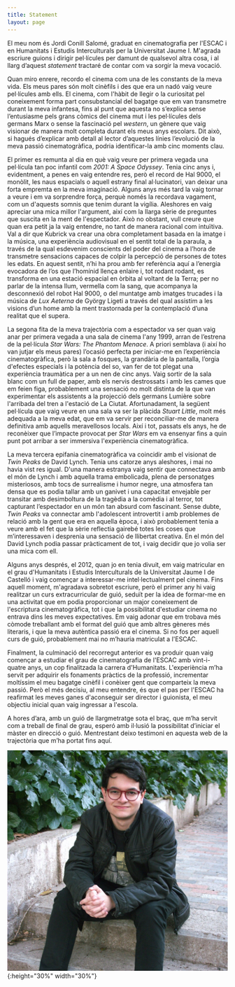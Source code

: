 ```yaml
---
title: Statement
layout: page
---
```


El meu nom és Jordi Conill Salomé, graduat en cinematografia per l'ESCAC i en Humanitats i Estudis Interculturals per la Universitat Jaume I. M'agrada escriure guions i dirigir pel·lícules per damunt de qualsevol altra cosa, i al llarg d’aquest *statement* tractaré de contar com va sorgir la meva vocació.  

Quan miro enrere, recordo el cinema com una de les constants de la meva vida. Els meus pares són molt cinèfils i des que era un nadó vaig veure pel·lícules amb ells. El cinema, com l'hàbit de llegir o la curiositat pel coneixement forma part consubstancial del bagatge que em van transmetre durant la meva infantesa, fins al punt que aquesta no s’explica sense l’entusiasme pels grans còmics del cinema mut i les pel·lícules dels germans Marx o sense la fascinació pel *western*, un gènere que vaig visionar de manera molt completa durant els meus anys escolars. Dit això, si hagués d’explicar amb detall al lector d’aquestes línies l’evolució de la meva passió cinematogràfica, podria identificar-la amb cinc moments clau. 

El primer es remunta al dia en què vaig veure per primera vegada una pel·lícula tan poc infantil com *2001: A Space Odyssey*. Tenia cinc anys i, evidentment, a penes en vaig entendre res, però el record de Hal 9000, el monòlit, les naus espacials o aquell estrany final al·lucinatori, van deixar una forta empremta en la meva imaginació. Alguns anys més tard la vaig tornar a veure i em va sorprendre força, perquè només la recordava vagament, com un d'aquests somnis que tenim durant la vigília. Aleshores en vaig apreciar una mica millor l'argument, així com la llarga sèrie de preguntes que suscita en la ment de l'espectador. Això no obstant, vull creure que quan era petit ja la vaig entendre, no tant de manera racional com intuïtiva. Val a dir que Kubrick va crear una obra completament basada en la imatge i la música, una experiència audiovisual en el sentit total de la paraula, a través de la qual esdevenim conscients del poder del cinema a l’hora de transmetre sensacions capaces de colpir la percepció de persones de totes les edats. En aquest sentit, n’hi ha prou amb fer referència aquí a l’energia evocadora de l’os que l’homínid llença enlaire i, tot rodant rodant, es transforma en una estació espacial en òrbita al voltant de la Terra; per no parlar de la intensa llum, vermella com la sang, que acompanya la desconnexió del robot Hal 9000, o del muntatge amb imatges trucades i la música de *Lux Aeterna* de György Ligeti a través del qual assistim a les visions d’un home amb la ment trastornada per la contemplació d’una realitat que el supera.

La segona fita de la meva trajectòria com a espectador va ser quan vaig anar per primera vegada a una sala de cinema l'any 1999, arran de l’estrena de la pel·lícula *Star Wars: The Phantom Menace*. A priori semblava (i així ho van jutjar els meus pares) l’ocasió perfecta per iniciar-me en l’experiència cinematogràfica, però la sala a fosques, la grandària de la pantalla, l’orgia d'efectes especials i la potència del so, van fer de tot plegat una experiència traumàtica per a un nen de cinc anys. Vaig sortir de la sala blanc com un full de paper, amb els nervis destrossats i amb les cames que em feien figa, probablement una sensació no molt distinta de la que van experimentar els assistents a la projecció dels germans Lumière sobre l'arribada del tren a l'estació de La Ciutat. Afortunadament, la següent pel·lícula que vaig veure en una sala va ser la plàcida *Stuart Little*, molt més adequada a la meva edat, que em va servir per reconciliar-me de manera definitiva amb aquells meravellosos locals. Així i tot, passats els anys, he de reconèixer que l’impacte provocat per *Star Wars* em va ensenyar fins a quin punt pot arribar a ser immersiva l'experiència cinematogràfica. 

La meva tercera epifania cinematogràfica va coincidir amb el visionat de *Twin Peaks* de David Lynch. Tenia uns catorze anys aleshores, i mai no havia vist res igual. D'una manera estranya vaig sentir que connectava amb el món de Lynch i amb aquella trama embolicada, plena de personatges misteriosos, amb tocs de surrealisme i humor negre, una atmosfera tan densa que es podia tallar amb un ganivet i una capacitat envejable per transitar amb desimboltura de la tragèdia a la comèdia i al terror, tot capturant l’espectador en un món tan absurd com fascinant. Sense dubte, *Twin Peaks* va connectar amb l'adolescent introvertit i amb problemes de relació amb la gent que era en aquella època, i això probablement tenia a veure amb el fet que la sèrie reflectia gairebé totes les coses que m’interessaven i desprenia una sensació de llibertat creativa. En el món del David Lynch podia passar pràcticament de tot, i vaig decidir que jo volia ser una mica com ell. 

Alguns anys després, el 2012, quan jo en tenia divuit, em vaig matricular en el grau d'Humanitats i Estudis Interculturals de la Universitat Jaume I de Castelló i vaig començar a interessar-me intel·lectualment pel cinema. Fins aquell moment, m'agradava sobretot escriure, però el primer any hi vaig realitzar un curs extracurricular de guió, seduït per la idea de formar-me en una activitat que em podia proporcionar un major coneixement de l'escriptura cinematogràfica, tot i que la possibilitat d'estudiar cinema no entrava dins les meves expectatives. Em vaig adonar que em trobava més còmode treballant amb el format del guió que amb altres gèneres més literaris, i que la meva autèntica passió era el cinema. Si no fos per aquell curs de guió, probablement mai no m’hauria matriculat a l'ESCAC. 

Finalment, la culminació del recorregut anterior es va produir quan vaig començar a estudiar el grau de cinematografia de l'ESCAC amb vint-i-quatre anys, un cop finalitzada la carrera d'Humanitats. L'experiència m’ha servit per adquirir els fonaments pràctics de la professió, incrementar moltíssim el meu bagatge cinèfil i conèixer gent que comparteix la meva passió. Però el més decisiu, al meu entendre, és que el pas per l'ESCAC ha reafirmat les meves ganes d'aconseguir ser director i guionista, el meu objectiu inicial quan vaig ingressar a l'escola. 

A hores d’ara, amb un guió de llargmetratge sota el braç, que m’ha servit com a treball de final de grau, esperó amb il·lusió la possibilitat d’iniciar el màster en direcció o guió. Mentrestant deixo testimoni en aquesta web de la trajectòria que m’ha portat fins aquí.

![Imatge recent](assets/images/me/Statement.jpg){:height="30%" width="30%"}

